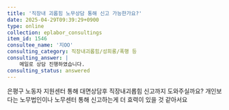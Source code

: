 ```yaml
---
title: '직장내 괴롭힘 노무상담 통해 신고 가능한가요?'
date: 2025-04-29T09:39:29+0900
type: online
collection: eplabor_consultings
item_id: 1546
consultee_name: '지OO'
consulting_category: 직장내괴롭힘/성희롱/폭행 등
consulting_answer: |
    메일로 상담 진행하였습니다.
consulting_status: answered
---
```


은평구 노동자 지원센터 통해 대면상담후 직장내괴롭힘 신고까지 도와주실까요? 개인보다는 노무법인이나 노무센터 통해 신고하는게 더 효력이 있을 것 같아서요
